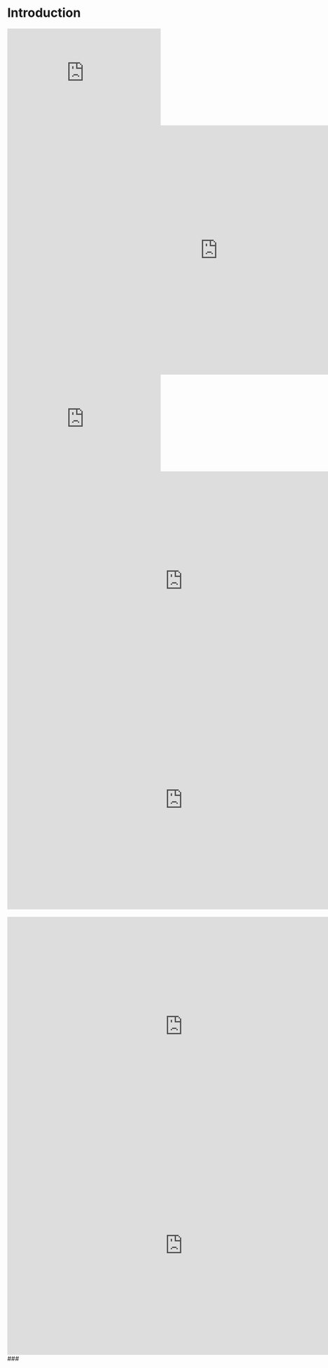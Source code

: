 # Introduction

<iframe  class="item"  src="https://yuad-my.sharepoint.com/personal/jennifer_shin_yu_edu/_layouts/15/Doc.aspx?sourcedoc={ffb1f5b1-f5b2-4926-9999-fe2610f03082}&amp;action=embedview&amp;wdAr=1.7777777777777777"; width="350px" height="221px" frameborder="0">This is an embedded <a target="_blank" href="https://office.com">Microsoft Office</a> presentation, powered by <a target="_blank" href="https://office.com/webapps">Office</a>.</iframe>

<br>

<iframe src="https://docs.google.com/presentation/d/e/2PACX-1vTs4qEYVoHzCXkBtswyI9V0vcy9NsR1nVr9vOMf6ScXjH3vvMlGdNn3_at9InVbEmN8gS2UGy5M9fKe/embed?start=false&loop=false&delayms=3000" frameborder="0" width="960" height="569" allowfullscreen="true" mozallowfullscreen="true" webkitallowfullscreen="true"></iframe>



<iframe src="https://yuad-my.sharepoint.com/personal/jennifer_shin_yu_edu/_layouts/15/Doc.aspx?sourcedoc={ffb1f5b1-f5b2-4926-9999-fe2610f03082}&amp;action=embedview&amp;wdAr=1.7777777777777777" width="350px" height="221px" frameborder="0">This is an embedded <a target="_blank" href="https://office.com">Microsoft Office</a> presentation, powered by <a target="_blank" href="https://office.com/webapps">Office</a>.</iframe>

<iframe class="item" src="https://jshin.users.earthengine.app/view/methane" width="800px" height="500px" frameBorder="0" scroll="no" style="overflow:hidden"><a target="_blank" href="https://office.com"></a> presentation, powered by <a target="_blank" href="https://office.com/webapps">Office</a>.</iframe>

<br>

<iframe class="item" src="https://yuad-my.sharepoint.com/personal/jennifer_shin_yu_edu/_layouts/15/Doc.aspx?sourcedoc={ffb1f5b1-f5b2-4926-9999-fe2610f03082}&amp;action=embedview&amp;wdAr=1.7777777777777777" width="800px" height="500px" frameborder="0">This is an embedded <a target="_blank" href="https://office.com"></a> presentation, powered by <a target="_blank" href="https://office.com/webapps">Office</a>.</iframe>
<br>
<br>
<iframe class="item" src="https://eodashboard.org/iframe?poi=JP02-E13b" width="800px" height="500px" frameBorder="0" scroll="no" style="overflow:hidden"></iframe>

<br>
<iframe class="item" src="https://fluid.nccs.nasa.gov/gram/cf_pm25/38.9x-77.0/" width="800px" height="500px" frameBorder="0" scroll="no" style="overflow:hidden"></iframe>



<br>
### <div>
  <b-embed type="video" aspect="4by3" controls poster="poster.png">
    <source src="dev-stories.webm" type="video/webm">
    <source src="dev-stories.mp4" type="video/mp4">
  </b-embed>
</div>
